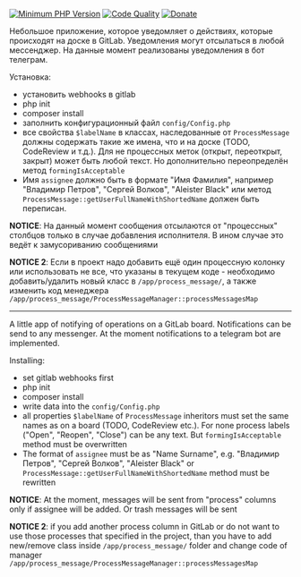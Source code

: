 [![Minimum PHP Version](https://img.shields.io/badge/php-%3E%3D%207.0-8892BF.svg)](https://php.net/)
[![Code Quality](https://img.shields.io/scrutinizer/g/i-programmer/gitlab-board-notifier-bot/master.svg?style=flat)](https://scrutinizer-ci.com/g/i-programmer/gitlab-board-notifier-bot/?branch=master)
[![Donate](https://img.shields.io/badge/%F0%9F%92%99-Donate-blue)](http://iprogrammer.pro/donate/)

Небольшое приложение, которое уведомляет о действиях, которые происходят на доске в GitLab. Уведомления могут отсылаться в любой мессенджер. На данные момент реализованы уведомления в бот телеграм.


Установка:

- установить webhooks в gitlab
- php init
- composer install
- заполнить конфигурационный файл `config/Config.php`
- все свойства `$labelName` в классах, наследованные от `ProcessMessage` должны содержать такие же имена, что и на доске (TODO, CodeReview и т.д.). Для не процессных меток (открыт, переоткрыт, закрыт) может быть любой текст. Но дополнительно переопределён метод `formingIsAcceptable`
- Имя `assignee` должно быть в формате "Имя Фамилия", например "Владимир Петров", "Сергей Волков", "Aleister Black" или метод `ProcessMessage::getUserFullNameWithShortedName`  должен быть переписан.

**NOTICE**: На данный момент сообщения отсылаются от "процессных" столбцов только в случае добавления исполнителя. В ином случае это ведёт к замусориванию сообщениями

**NOTICE 2**: Если в проект надо добавить ещё один процессную колонку или использовать не все, что указаны в текущем коде - необходимо добавить/удалить новый класс  в `/app/process_message/`, а также изменить код менеджера `/app/process_message/ProcessMessageManager::processMessagesMap`

---


A little app of notifying of operations on a GitLab board. Notifications can be send to any messenger. At the moment notifications to a telegram bot are implemented.

Installing:

- set gitlab webhooks first
- php init
- composer install
- write data into the `config/Config.php`
- all properties `$labelName` of `ProcessMessage` inheritors must set the same names as on a board (TODO, CodeReview etc.). For none process labels ("Open", "Reopen", "Close") can be any text. But `formingIsAcceptable` method must be overwritten
- The format of `assignee` must be as "Name Surname", e.g. "Владимир Петров", "Сергей Волков", "Aleister Black"  or `ProcessMessage::getUserFullNameWithShortedName` method must be rewritten

**NOTICE**: At the moment, messages will be sent from "process" columns only if assignee will be added. Or trash messages will be sent

**NOTICE 2**: if you add another process column in GitLab or do not want to use those processes that specified in the project, than you have to add new/remove class inside `/app/process_message/` folder and change code of manager `/app/process_message/ProcessMessageManager::processMessagesMap`
